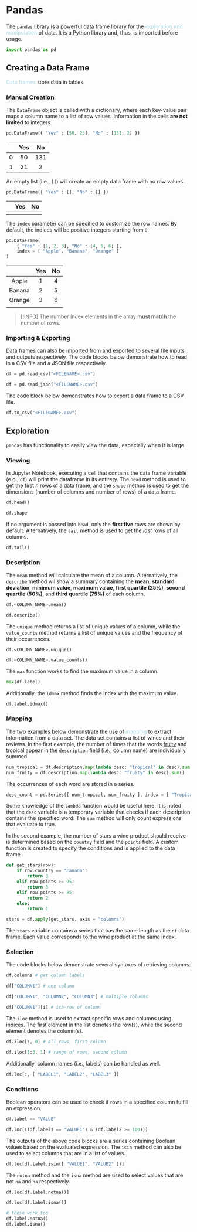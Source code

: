 # Pandas
The `pandas` library is a powerful data frame library for the <span style = "color:lightblue">exploration and manipulation</span> of data. It is a Python library and, thus, is imported before usage.

```python
import pandas as pd
```

## Creating a Data Frame
<span style = "color:lightblue">Data frames</span> store data in tables.

### Manual Creation
The `DataFrame` object is called with a dictionary, where each key-value pair maps a column name to a list of row values. Information in the cells **are not limited** to integers.

```python
pd.DataFrame({ "Yes" : [50, 25], "No" : [131, 2] })
```

|     | **Yes** | **No** |
| :---: | :-------: | :------: |
| 0   | 50      | 131    |
| 1   | 21      | 2      |

An empty list (i.e., `[]`) will create an empty data frame with no row values.

```python
pd.DataFrame({ "Yes" : [], "No" : [] })
```

|     | **Yes** | **No** |
| --- | ------- | ------ |
|     |         |        |

The `index` parameter can be specified to customize the row names. By default, the indices will be positive integers starting from `0`.

```python
pd.DataFrame(
	{ "Yes" : [1, 2, 3], "No" : [4, 5, 6] },
	index = [ "Apple", "Banana", "Orange" ]
)
```

|        | **Yes** | **No** |
|:------:|:-------:|:------:|
| Apple  |    1    |   4    |
| Banana |    2    |   5    |
| Orange |    3    |   6    |
|        |         |        |

> [!INFO]
> The number index elements in the array **must match** the number of rows.

### Importing & Exporting
Data frames can also be imported from and exported to several file inputs and outputs respectively. The code blocks below demonstrate how to read in a CSV file and a JSON file respectively.

```python
df = pd.read_csv("<FILENAME>.csv")
```

```python
df = pd.read_json("<FILENAME>.csv")
```

The code block below demonstrates how to export a data frame to a CSV file.

```python
df.to_csv("<FILENAME>.csv")
```

## Exploration
`pandas` has functionality to easily view the data, especially when it is large.

### Viewing

In Jupyter Notebook, executing a cell that contains the data frame variable (e.g., `df`) will print the dataframe in its entirety. The `head` method is used to get the first *n* rows of a data frame, and the `shape` method is used to get the dimensions (number of columns and number of rows) of a data frame.

```python
df.head()
```

```python
df.shape
```

If no argument is passed into `head`, only the **first five** rows are shown by default. Alternatively, the `tail` method is used to get the *last* rows of all columns.

```python
df.tail()
```

### Description
The `mean` method will calculate the mean of a column. Alternatively, the `describe` method wil show a summary containing the **mean**, **standard deviation**, **minimum value**, **maximum value**, **first quartile (25%)**, **second quartile (50%)**, and **third quartile (75%)** of each column.

```python
df.<COLUMN_NAME>.mean()
```

```python
df.describe()
```

The `unique` method returns a list of unique values of a column, while the `value_counts` method returns a list of unique values and the frequency of their occurrences.

```
df.<COLUMN_NAME>.unique()
```

```python
df.<COLUMN_NAME>.value_counts()
```

The `max` function works to find the maximum value in a column.

```python
max(df.label)
```

Additionally, the `idmax` method finds the index with the maximum value.

```python
df.label.idmax()
```

### Mapping
The two examples below demonstrate the use of <span style = "color:lightblue">mapping</span> to extract information from a data set. The data set contains a list of wines and their reviews. In the first example, the number of times that the words <u>fruity</u> and <u>tropical</u> appear in the `description` field (i.e., column name) are individually summed.

```python
num_tropical = df.description.map(lambda desc: "tropical" in desc).sum()
num_fruity = df.description.map(lambda desc: "fruity" in desc).sum()
```

The occurrences of each word are stored in a series.

```python
desc_count = pd.Series([ num_tropical, num_fruity ], index = [ "Tropical", "Fruity" ])
```

Some knowledge of the `lambda` function would be useful here. It is noted that the `desc` variable is a temporary variable that checks if each description contains the specified word. The `sum` method will only count expressions that evaluate to true.

In the second example, the number of stars a wine product should receive is determined based on the `country` field and the `points` field. A custom function is created to specify the conditions and is applied to the data frame.

```python
def get_stars(row):
	if row.country == "Canada":
		return 3
	elif row.points >= 95:
		return 3
	elif row.points >= 85:
		return 2
	else:
		return 1

stars = df.apply(get_stars, axis = "columns")
```

The `stars` variable contains a series that has the same length as the `df` data frame. Each value corresponds to the wine product at the same index.

### Selection
The code blocks below demonstrate several syntaxes of retrieving columns. 

```python
df.columns # get column labels
```

```python
df["COLUMN1"] # one column
```

```python
df["COLUMN1", "COLUMN2", "COLUMN3"] # multiple columns
```

```python
df["COLUMN1"][i] # ith-row of column
```

The `iloc` method is used to extract specific rows and columns using indices. The first element in the list denotes the row(s), while the second element denotes the column(s).

```python
df.iloc[:, 0] # all rows, first column
```

```python
df.iloc[1:3, 1] # range of rows, second column
```

Additionally, column names (i.e., labels) can be handled as well.

```python
df.loc[:, [ "LABEL1", "LABEL2", "LABEL3" ]]
```

### Conditions
Boolean operators can be used to check if rows in a specified column fulfill an expression.

```python
df.label == "VALUE"
```

```python
df.loc[((df.label1 == "VALUE1") & (df.label2 >= 100))]
```

The outputs of the above code blocks are a series containing Boolean values based on the evaluated expression. The `isin` method can also be used to select columns that are in a list of values.

```python
df.loc[df.label.isin([ "VALUE1", "VALUE2" ])]
```

The `notna` method and the `isna` method are used to select values that are not `na` and `na` respectively.

```python
df.loc[df.label.notna()]
```

```python
df.loc[df.label.isna()]
```

```python
# these work too
df.label.notna()
df.label.isna()
```
